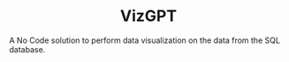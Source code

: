 <h1 align='center'>VizGPT</h1>
A No Code solution to perform data visualization on the data from the SQL database.
